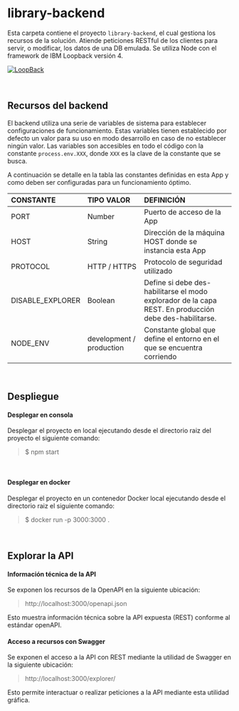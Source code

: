 # library-backend
Esta carpeta contiene el proyecto `library-backend`, el cual gestiona los recursos de la solución.
Atiende peticiones RESTful de los clientes para servir, o modificar, los datos de una DB emulada.
Se utiliza Node con el framework de IBM Loopback versión 4.

[![LoopBack](https://github.com/strongloop/loopback-next/raw/master/docs/site/imgs/branding/Powered-by-LoopBack-Badge-(blue)-@2x.png)](http://loopback.io/)

<br>

## Recursos del backend
El backend utiliza una serie de variables de sistema para establecer configuraciones de funcionamiento.
Estas variables tienen establecido por defecto un valor para su uso en modo desarrollo en caso de no establecer ningún valor.
Las variables son accesibles en todo el código con la constante `process.env.XXX`, donde `XXX` es la clave de la constante que se busca.

A continuación se detalle en la tabla las constantes definidas en esta App y como deben ser configuradas para un funcionamiento óptimo.

| CONSTANTE | TIPO VALOR | DEFINICIÓN |
| :-------- | :--------- | :--------- |
| PORT | Number | Puerto de acceso de la App |
| HOST | String | Dirección de la máquina HOST donde se instancia esta App |
| PROTOCOL | HTTP / HTTPS | Protocolo de seguridad utilizado |
| DISABLE_EXPLORER | Boolean | Define si debe des-habilitarse el modo explorador de la capa REST. En producción debe des-habilitarse. |
| NODE_ENV | development / production | Constante global que define el entorno en el que se encuentra corriendo |

<br>

## Despliegue
#### Desplegar en consola
Desplegar el proyecto en local ejecutando desde el directorio raiz del proyecto el siguiente comando:
> $ npm start

<br>

#### Desplegar en docker
Desplegar el proyecto en un contenedor Docker local ejecutando desde el directorio raiz el siguiente comando:
> $ docker run -p 3000:3000 .

<br>

## Explorar la API
#### Información técnica de la API
Se exponen los recursos de la OpenAPI en la siguiente ubicación:
> http://localhost:3000/openapi.json

Esto muestra información técnica sobre la API expuesta (REST) conforme al estándar openAPI.


#### Acceso a recursos con Swagger
Se exponen el acceso a la API con REST mediante la utilidad de Swagger en la siguiente ubicación:
> http://localhost:3000/explorer/

Esto permite interactuar o realizar peticiones a la API mediante esta utilidad gráfica.

